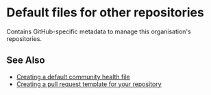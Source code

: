 # Default files for other repositories

Contains GitHub-specific metadata to manage this organisation's repositories.

## See Also

* [Creating a default community health file](https://docs.github.com/en/communities/setting-up-your-project-for-healthy-contributions/creating-a-default-community-health-file)
* [Creating a pull request template for your repository](https://docs.github.com/en/communities/using-templates-to-encourage-useful-issues-and-pull-requests/creating-a-pull-request-template-for-your-repository)
